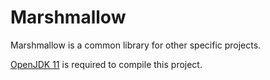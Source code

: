# Marshmallow
Marshmallow is a common library for other specific projects.

[OpenJDK 11](https://openjdk.java.net/projects/jdk/11/) is required to compile this project.
